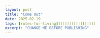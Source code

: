 ```yaml
---
layout: post
title: "Come Out"
date: 2025-02-19
tags: [rules-for-living]]]]]]]]]]]]]]]]]]
excerpt: "CHANGE ME BEFORE PUBLISHING"
---
```

